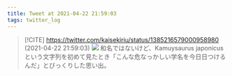 ```yaml
---
title: Tweet at 2021-04-22 21:59:03
tags: twitter_log
---
```


> [!CITE] https://twitter.com/kaisekiriu/status/1385216579000958980 (2021-04-22 21:59:03)
> ![](https://twitter.com/kaisekiriu/status/1385216579000958980)
> 和名ではないけど、Kamuysaurus japonicusという文字列を初めて見たとき「こんな危なっかしい学名を今日日つけるんだ」とびっくりした思い出。
